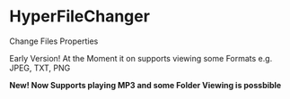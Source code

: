 # HyperFileChanger
Change Files Properties

Early Version!
At the Moment it on supports viewing some Formats e.g. JPEG, TXT, PNG

<b>
New!
Now Supports playing MP3 and some Folder Viewing is possbible
</b>
